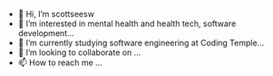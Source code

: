- 👋 Hi, I’m scottseesw
- 👀 I’m interested in mental health and health tech, software development...
- 🌱 I’m currently studying software engineering at Coding Temple...
- 💞️ I’m looking to collaborate on ...
- 📫 How to reach me ...

<!---
scottseesw/scottseesw is a ✨ special ✨ repository because its `README.md` (this file) appears on your GitHub profile.
You can click the Preview link to take a look at your changes.
--->
